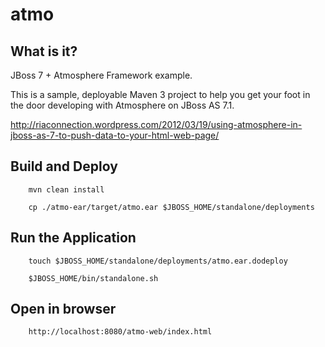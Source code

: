 atmo
=====================

What is it?
-----------

JBoss 7 + Atmosphere Framework example.

This is a sample, deployable Maven 3 project to help you get your foot in the door developing with Atmosphere on JBoss AS 7.1. 

http://riaconnection.wordpress.com/2012/03/19/using-atmosphere-in-jboss-as-7-to-push-data-to-your-html-web-page/


Build and Deploy 
-------------------------

        mvn clean install

		cp ./atmo-ear/target/atmo.ear $JBOSS_HOME/standalone/deployments
		
		
Run the Application 
-------------------------
		
		touch $JBOSS_HOME/standalone/deployments/atmo.ear.dodeploy
		
		$JBOSS_HOME/bin/standalone.sh


Open in browser
-------------------------------------
        
        http://localhost:8080/atmo-web/index.html
